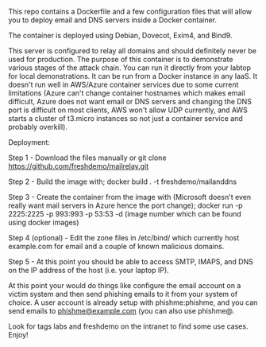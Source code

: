 This repo contains a Dockerfile and a few configuration files that will allow you to deploy email and DNS servers inside a Docker container.

The container is deployed using Debian, Dovecot, Exim4, and Bind9.

This server is configured to relay all domains and should definitely never be used for production. The purpose of this container is to demonstrate various stages of the attack chain. You can run it directly from your labtop for local demonstrations. It can be run from a Docker instance in any IaaS. It doesn't run well in AWS/Azure container services due to some current limitations (Azure can't change container hostnames which makes email difficult, Azure does not want email or DNS servers and changing the DNS port is difficult on most clients, AWS won't allow UDP currently, and AWS starts a cluster of t3.micro instances so not just a container service and probably overkill).


Deployment:

Step 1 - Download the files manually or git clone https://github.com/freshdemo/mailrelay.git

Step 2 - Build the image with; docker build . -t freshdemo/mailanddns

Step 3 - Create the container from the image with (Microsoft doesn't even really want mail servers in Azure hence the port change); docker run -p 2225:2225 -p 993:993 -p 53:53 -d (image number which can be found using docker images)

Step 4 (optional) - Edit the zone files in /etc/bind/ which currently host example.com for email and a couple of known malicious domains.

Step 5 - At this point you should be able to access SMTP, IMAPS, and DNS on the IP address of the host (i.e. your laptop IP).


At this point your would do things like configure the email account on a victim system and then send phishing emails to it from your system of choice. A user account is already setup with phishme:phishme, and you can send emails to phishme@example.com (you can also use phishme@<container ID>.

Look for tags labs and freshdemo on the intranet to find some use cases. Enjoy!
